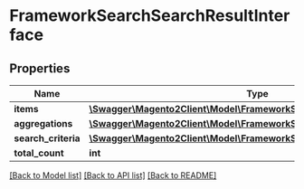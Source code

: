 # FrameworkSearchSearchResultInterface

## Properties
Name | Type | Description | Notes
------------ | ------------- | ------------- | -------------
**items** | [**\Swagger\Magento2Client\Model\FrameworkSearchDocumentInterface[]**](FrameworkSearchDocumentInterface.md) |  | 
**aggregations** | [**\Swagger\Magento2Client\Model\FrameworkSearchAggregationInterface**](FrameworkSearchAggregationInterface.md) |  | 
**search_criteria** | [**\Swagger\Magento2Client\Model\FrameworkSearchSearchCriteriaInterface**](FrameworkSearchSearchCriteriaInterface.md) |  | 
**total_count** | **int** | Total count. | 

[[Back to Model list]](../README.md#documentation-for-models) [[Back to API list]](../README.md#documentation-for-api-endpoints) [[Back to README]](../README.md)


